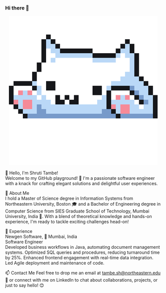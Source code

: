 ### Hi there 👋

<div align="center">
  
![Alt Text](https://github.com/TambeShruti/TambeShruti/blob/main/cat.gif)

</div>
👋 Hello, I'm Shruti Tambe! <br>
Welcome to my GitHub playground! 🎉 I'm a passionate software engineer with a knack for crafting elegant solutions and delightful user experiences.

🌟 About Me <br>
I hold a Master of Science degree in Information Systems from Northeastern University, Boston 🎓 and a Bachelor of Engineering degree in Computer Science from SIES Graduate School of Technology, Mumbai University, India 🚀. With a blend of theoretical knowledge and hands-on experience, I'm ready to tackle exciting challenges head-on!

💼 Experience <br>
Newgen Software, 📍 Mumbai, India <br>
Software Engineer <br>
Developed business workflows in Java, automating document management systems.
Optimized SQL queries and procedures, reducing turnaround time by 25%.
Enhanced frontend engagement with real-time data integration.
Led Agile deployment and maintenance of code.



📫 Contact Me
Feel free to drop me an email at tambe.sh@northeastern.edu 📧 or connect with me on LinkedIn to chat about collaborations, projects, or just to say hello! 😊

